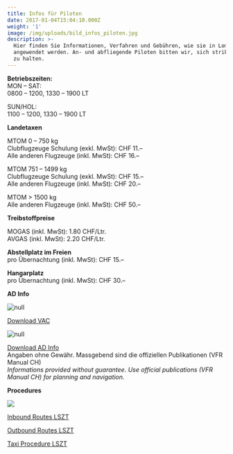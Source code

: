 ```yaml
---
title: Infos für Piloten
date: 2017-01-04T15:04:10.000Z
weight: '1'
image: /img/uploads/bild_infos_piloten.jpg
description: >-
  Hier finden Sie Informationen, Verfahren und Gebühren, wie sie in Lommis LSZT
  angewendet werden. An- und abfliegende Piloten bitten wir, sich strikt daran
  zu halten.
---
```

**Betriebszeiten:**\
MON – SAT: \
0800 – 1200, 1330 – 1900 LT

SUN/HOL: \
1100 – 1200, 1330 – 1900 LT

**Landetaxen**

MTOM 0 – 750 kg\
Clubflugzeuge Schulung (exkl. MwSt): CHF 11.–\
Alle anderen Flugzeuge (inkl. MwSt): CHF 16.–

MTOM 751 – 1499 kg\
Clubflugzeuge Schulung (exkl. MwSt): CHF 15.–\
Alle anderen Flugzeuge (inkl. MwSt): CHF 20.–

MTOM > 1500 kg\
Alle anderen Flugzeuge (inkl. MwSt): CHF 50.–

**Treibstoffpreise**

MOGAS (inkl. MwSt): 1.80 CHF/Ltr.\
AVGAS (inkl. MwSt): 2.20 CHF/Ltr.

**Abstellplatz im Freien**\
pro Übernachtung (inkl. MwSt): CHF 15.–

**Hangarplatz**\
pro Übernachtung (inkl. MwSt): CHF 30.–

**AD Info**

![null](/img/uploads/bild_piloteninfos_vac.jpg)

[Download VAC](https://drive.google.com/a/mfgt.ch/file/d/1jEGnBAYojDRh-UdCEI4TGfauzU7eSCtn/view?usp=sharing)

![null](/img/uploads/bild_piloteninfos_ad-info.jpg)

[Download AD Info](https://drive.google.com/a/mfgt.ch/file/d/1iQBUCZ45rKlyD6w3_GW4NHezcb4X2PJy/view?usp=sharing)\
Angaben ohne Gewähr. Massgebend sind die offiziellen Publikationen (VFR Manual CH)\
_Informations provided without guarantee. Use official publications (VFR Manual CH) for planning and navigation._

**Procedures**

![](/img/uploads/procedures_lszt.jpg)

[Inbound Routes LSZT](https://drive.google.com/file/d/1d8UVHCGiqjMR2tMUOBpgCl7uYSXp3uGa/view?usp=sharing)

[Outbound Routes LSZT](https://drive.google.com/file/d/1NTJTW3UWWaIlhc71hVdiJDP64bapPgJw/view?usp=sharing)

[Taxi Procedure LSZT](https://drive.google.com/file/d/1rWDYeAsZXxdyQ9J7Eitw-9UjbS6IOofc/view?usp=sharing)
